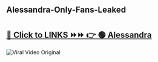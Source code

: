 
 ## Alessandra-Only-Fans-Leaked

# <h2><a href="https://clipsfans.com/Alessandra&ref=git">🔗 Click to LINKS ⏩⏩ 👉 🟢 Alessandra </a></h2>

<a href="https://clipsfans.com/Alessandra&ref=git" rel="nofollow" data-target="animated-image.originalLink"><img src="https://i.ibb.co.com/xMMVF88/686577567.gif" alt="Viral Video Original" style="max-width: 100%; display: inline-block;" data-target="animated-image.originalImage"></a>
